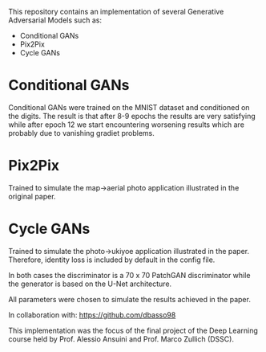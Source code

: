 This repository contains an implementation of several Generative Adversarial Models such as:
- Conditional GANs 
- Pix2Pix
- Cycle GANs

# Conditional GANs
Conditional GANs were trained on the MNIST dataset and conditioned on the digits.
The result is that after 8-9 epochs the results are very satisfying while after epoch 12 we start encountering worsening results which are probably due to vanishing gradiet problems. 

# Pix2Pix
Trained to simulate the map->aerial photo application illustrated in the original paper. 

# Cycle GANs
Trained to simulate the photo->ukiyoe application illustrated in the paper. Therefore, identity loss is included by default in the config file. 

In both cases the discriminator is a 70 x 70 PatchGAN discriminator while the generator is based on the U-Net architecture. 

All parameters were chosen to simulate the results achieved in the paper.

In collaboration with:
https://github.com/dbasso98

This implementation was the focus of the final project of the Deep Learning course held by Prof. Alessio Ansuini and Prof. Marco Zullich (DSSC).



